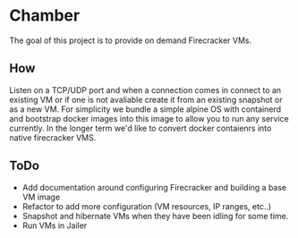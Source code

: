 # Chamber

The goal of this project is to provide on demand Firecracker VMs. 

## How

Listen on a TCP/UDP port and when a connection comes in connect to an existing VM or if one is not avaliable create it from an existing snapshot or as a new VM. 
For simplicity we bundle a simple alpine OS with containerd and bootstrap docker images into this image to allow you to run any service currently. In the longer term we'd like to convert docker contaienrs into native firecracker VMS.

## ToDo

* Add documentation around configuring Firecracker and building a base VM image
* Refactor to add more configuration (VM resources, IP ranges, etc..)
* Snapshot and hibernate VMs when they have been idling for some time.
* Run VMs in Jailer
